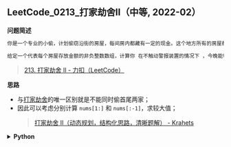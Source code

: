 ## LeetCode_0213_打家劫舍II（中等, 2022-02）
<!--
{
    "tags": ["动态规划"],
    "source": "LeetCode",
    "level": "中等",
    "number": "0213",
    "name": "打家劫舍II",
    "companies": []
}
-->

<summary><b>问题简述</b></summary>

```txt
你是一个专业的小偷，计划偷窃沿街的房屋，每间房内都藏有一定的现金。这个地方所有的房屋都 围成一圈 ，这意味着第一个房屋和最后一个房屋是紧挨着的。同时，相邻的房屋装有相互连通的防盗系统，如果两间相邻的房屋在同一晚上被小偷闯入，系统会自动报警 。

给定一个代表每个房屋存放金额的非负整数数组，计算你 在不触动警报装置的情况下 ，今晚能够偷窃到的最高金额。
```
> [213. 打家劫舍 II - 力扣（LeetCode）](https://leetcode-cn.com/problems/house-robber-ii/)

<!-- 
<details><summary><b>详细描述</b></summary>

```txt
```

</details>
-->


<!-- <div align="center"><img src="../../../_assets/xxx.png" height="300" /></div> -->

<summary><b>思路</b></summary>

- 与[打家劫舍](https://leetcode-cn.com/problems/house-robber/)的唯一区别就是不能同时偷首尾两家；
- 因此可以考虑分别计算 `nums[1:]` 和 `nums[:-1]`，求较大值；
    > [打家劫舍 II（动态规划，结构化思路，清晰题解） - Krahets](https://leetcode-cn.com/problems/house-robber-ii/solution/213-da-jia-jie-she-iidong-tai-gui-hua-jie-gou-hua-/)

<details><summary><b>Python</b></summary>

```python
class Solution:
    def rob(self, nums: List[int]) -> int:
        if len(nums) == 1: return nums[0]

        def f(nums):
            N = len(nums)
            dp = [0] * (N + 1)
            dp[1] = nums[0]

            for i in range(2, N + 1):
                dp[i] = max(dp[i-1], dp[i-2] + nums[i - 1])
            
            return dp[-1]
        
        return max(f(nums[1:]), f(nums[:-1]))
```

</details>

